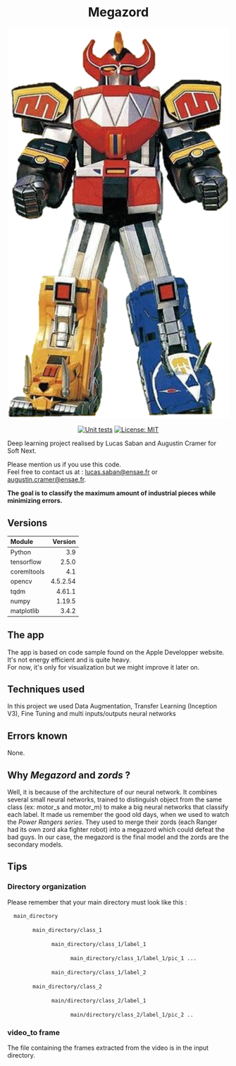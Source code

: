 <div align="center"> 

# Megazord
![plot](./ressources/megazord_pic.png?raw=true)

[![Unit tests](https://github.com/iSab01/megazord/actions/workflows/python-app.yml/badge.svg)](https://github.com/iSab01/megazord/actions/workflows/python-app.yml)
[![License: MIT](https://img.shields.io/badge/License-MIT-yellow.svg)](https://opensource.org/licenses/MIT)

<div align="left">
Deep learning project realised by Lucas Saban and Augustin Cramer for Soft Next. 

Please mention us if you use this code.  
Feel free to contact us at : lucas.saban@ensae.fr or augustin.cramer@ensae.fr. 

**The goal is to classify the maximum amount of industrial pieces while minimizing errors.**

## Versions

| Module      | Version | 
| :---        |    ----:   |  
| Python      | 3.9        |
| tensorflow   | 2.5.0        | 
| coremltools      | 4.1        |
| opencv      | 4.5.2.54       |
| tqdm      | 4.61.1       |
| numpy      | 1.19.5     |
| matplotlib | 3.4.2  |

## The app

The app is based on code sample found on the Apple Developper website. It's not energy efficient and is quite heavy.  
For now, it's only for visualization but we might improve it later on.

## Techniques used

In this project we used Data Augmentation, Transfer Learning (Inception V3), Fine Tuning and multi inputs/outputs neural networks
## Errors known

None.

## Why *Megazord* and *zords* ? 






Well, it is because of the architecture of our neural network. It combines several small neural networks, trained to distinguish object from the same class (ex: motor_s and motor_m) to make a big neural networks that classify each label. It made us remember the good old days, when we used to watch the *Power Rangers series*. They used to merge their zords (each Ranger had its own zord aka fighter robot) into a megazord which could defeat the bad guys. In our case, the megazord is the final model and the zords are the secondary models.


## Tips

### Directory organization

Please remember that your main directory must look like this :

      main_directory

            main_directory/class_1

                  main_directory/class_1/label_1

                        main_directory/class_1/label_1/pic_1 ...

                  main_directory/class_1/label_2

            main_directory/class_2

                  main/directory/class_2/label_1

                        main/directory/class_2/label_1/pic_2 ..
      
      
 ### video_to frame
 
 The file containing the frames extracted from the video is in the input directory. 
 
 

      
 
    

